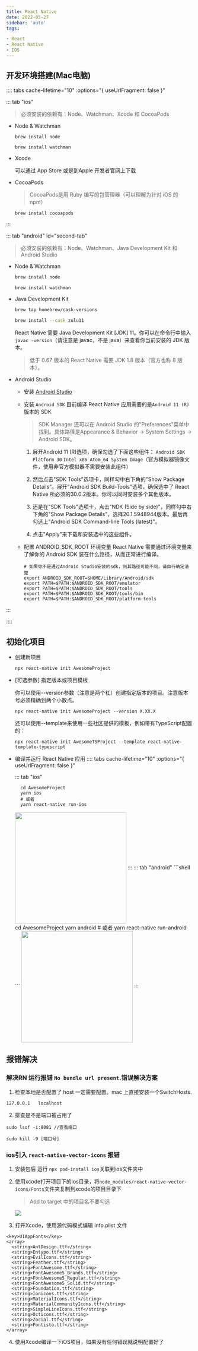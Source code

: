 ```yaml
---
title: React Native
date: 2022-05-27
sidebar: 'auto'
tags:

- React
- React Native
- IOS
---
```


<!-- more -->
## 开发环境搭建(Mac电脑)

:::: tabs cache-lifetime="10" :options="{ useUrlFragment: false }"

::: tab "ios"

> 必须安装的依赖有：Node、Watchman、Xcode 和 CocoaPods

- Node & Watchman
  ```shell
  brew install node

  brew install watchman
  ```
- Xcode

  可以通过 App Store 或是到Apple 开发者官网上下载
  
- CocoaPods
  > CocoaPods是用 Ruby 编写的包管理器（可以理解为针对 iOS 的 npm）
  ```shell
  brew install cocoapods
  ```
:::

::: tab "android" id="second-tab"

> 必须安装的依赖有：Node、Watchman、Java Development Kit 和 Android Studio
- Node & Watchman
  ```bash
  brew install node

  brew install watchman
  ```
- Java Development Kit
  ```bash
  brew tap homebrew/cask-versions

  brew install --cask zulu11
  ```
  React Native 需要 Java Development Kit [JDK] 11。你可以在命令行中输入 `javac -version`（请注意是 javac，不是 java）来查看你当前安装的 JDK 版本。
  > 低于 0.67 版本的 React Native 需要 JDK 1.8 版本（官方也称 8 版本）。
- Android Studio
  - 安装 [Android Studio](https://developer.android.google.cn/studio/)
  - 安装 `Android SDK`
    目前编译 React Native 应用需要的是`Android 11 (R)`版本的 SDK
    > SDK Manager 还可以在 Android Studio 的"Preferences"菜单中找到。具体路径是Appearance & Behavior → System Settings → Android SDK。

    1. 展开Android 11 (R)选项，确保勾选了下面这些组件：
    `Android SDK Platform 30`
    `Intel x86 Atom_64 System Image`（官方模拟器镜像文件，使用非官方模拟器不需要安装此组件）

    2. 然后点击"SDK Tools"选项卡，同样勾中右下角的"Show Package Details"。展开"Android SDK Build-Tools"选项，确保选中了 React Native 所必须的30.0.2版本。你可以同时安装多个其他版本。

    3. 还是在"SDK Tools"选项卡，点击"NDK (Side by side)"，同样勾中右下角的"Show Package Details"，选择20.1.5948944版本。最后再勾选上"Android SDK Command-line Tools (latest)"。

    4. 点击"Apply"来下载和安装选中的这些组件。
  - 配置 ANDROID_SDK_ROOT 环境变量
    React Native 需要通过环境变量来了解你的 Android SDK 装在什么路径，从而正常进行编译。
    ```shell
    # 如果你不是通过Android Studio安装的sdk，则其路径可能不同，请自行确定清楚
    export ANDROID_SDK_ROOT=$HOME/Library/Android/sdk
    export PATH=$PATH:$ANDROID_SDK_ROOT/emulator
    export PATH=$PATH:$ANDROID_SDK_ROOT/tools
    export PATH=$PATH:$ANDROID_SDK_ROOT/tools/bin
    export PATH=$PATH:$ANDROID_SDK_ROOT/platform-tools
    ```
:::

::::

## 初始化项目
- 创建新项目
  ```shell
  npx react-native init AwesomeProject
  ```
- [可选参数] 指定版本或项目模板

  你可以使用--version参数（注意是两个杠）创建指定版本的项目。注意版本号必须精确到两个小数点。

  ```shell
  npx react-native init AwesomeProject --version X.XX.X
  ```

  还可以使用--template来使用一些社区提供的模板，例如带有TypeScript配置的：

  ```shell
  npx react-native init AwesomeTSProject --template react-native-template-typescript
  ```
- 编译并运行 React Native 应用
  :::: tabs cache-lifetime="10" :options="{ useUrlFragment: false }"

  ::: tab "ios"
  ```shell
    cd AwesomeProject
    yarn ios
    # 或者
    yarn react-native run-ios
  ```
  <img src="https://raw.githubusercontent.com/EugenioCode/picBed/main/20220627173034.png" width="300" align=center>
  :::
  ::: tab "android"
  ```shell
    cd AwesomeProject
    yarn android
    # 或者
    yarn react-native run-android
  ```
  <img src="https://raw.githubusercontent.com/EugenioCode/picBed/main/20220627173900.png" width="300" align=center>
  :::

## 报错解决

 ### 解决RN 运行报错 `No bundle url present`.错误解决方案

1. 检查本地是否配置了 host 一定需要配置。mac 上直接安装一个SwitchHosts.
```shell
127.0.0.1   localhost
```
2. 排查是不是端口被占用了
```shell
sudo lsof -i:8081 //查看端口 

sudo kill -9 [端口号]
```

### ios引入 `react-native-vector-icons` 报错

1. 安装包后 运行 `npx pod-install ios`关联到ios文件夹中
2. 使用xcode打开项目下的ios目录，将`node_modules/react-native-vector-icons/Fonts`文件夹复制到xcode的项目目录下
    > Add to target 中的项目名不要勾选

   ![](https://raw.githubusercontent.com/EugenioCode/picBed/main/20220527172138.png)
3. 打开Xcode，使用源代码模式编辑 info.plist 文件
```info
<key>UIAppFonts</key>
<array>
  <string>AntDesign.ttf</string>
  <string>Entypo.ttf</string>
  <string>EvilIcons.ttf</string>
  <string>Feather.ttf</string>
  <string>FontAwesome.ttf</string>
  <string>FontAwesome5_Brands.ttf</string>
  <string>FontAwesome5_Regular.ttf</string>
  <string>FontAwesome5_Solid.ttf</string>
  <string>Foundation.ttf</string>
  <string>Ionicons.ttf</string>
  <string>MaterialIcons.ttf</string>
  <string>MaterialCommunityIcons.ttf</string>
  <string>SimpleLineIcons.ttf</string>
  <string>Octicons.ttf</string>
  <string>Zocial.ttf</string>
  <string>Fontisto.ttf</string>
</array>
```
4. 使用Xcode编译一下iOS项目，如果没有任何错误就说明配置好了



